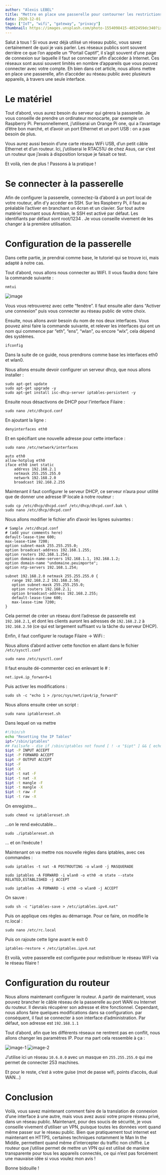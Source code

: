 ```yaml
---
author: "Alexis LEBEL"
title: "Mettre en place une passerelle pour contourner les restrictions de nombre d’appareils sur un réseau public"
date: 2020-12-01
tags: ["IoT", "wifi", "gateway", "privacy"]
thumbnail: https://images.unsplash.com/photo-1554098415-4052459dc340?ixlib=rb-1.2.1&ixid=MnwxMjA3fDB8MHxwaG90by1wYWdlfHx8fGVufDB8fHx8&auto=format&fit=crop&w=1526&q=80
---
```


Salut à tous ! Si vous avez déjà utilisé un réseau public, vous savez certainement de quoi je vais parler. Les réseaux publics sont souvent derrière ce que l’on appelle un “Portail Captif”, il s’agit souvent d’une page de connexion sur laquelle il faut se connecter afin d’accéder à Internet. Ces réseaux sont aussi souvent limités en nombre d’appareils que vous pouvez connecter avec votre compte. Eh bien dans cet article, nous allons mettre en place une passerelle, afin d’accéder au réseau public avec plusieurs appareils, à travers une seule interface.

# Le matériel
Tout d’abord, vous aurez besoin du serveur qui gérera la passerelle. Je vous conseille de prendre un ordinateur monocarte, par exemple un Raspberry Pi. Personnellement, j’utiliserai un Orange Pi one, qui a l’avantage d’être bon marché, et d’avoir un port Ethernet et un port USB : on a pas besoin de plus.

Vous aurez aussi besoin d’une carte réseau WiFi USB, d’un petit câble Ethernet et d’un routeur. Ici, j’utiliserai le RTAC51U de chez Asus, car c’est un routeur que j’avais à disposition lorsque je faisait ce test.

Et voilà, rien de plus ! Passons à la pratique !

# Se connecter à la passerelle

Afin de configurer la passerelle, connectez-là d’abord à un port local de votre routeur, afin d’y accéder en SSH. Sur les Raspberry Pi, il faut au préalable l’activer en branchant un écran et un clavier. Sur tout autre matériel tournant sous Armbian, le SSH est activé par défaut. Les identifiants par défaut sont root/1234 . Je vous conseille vivement de les changer à la première utilisation.

# Configuration de la passerelle

Dans cette partie, je prendrai comme base, le tutoriel qui se trouve ici, mais adapté à notre cas.

Tout d’abord, nous allons nous connecter au WiFI. Il vous faudra donc faire la commande suivante :

`nmtui`

![image](/images/2020/11/image.png)

Vous vous retrouverez avec cette “fenêtre”. Il faut ensuite aller dans “Activer une connexion” puis vous connecter au réseau public de votre choix.

Ensuite, nous allons avoir besoin du nom de nos deux interfaces. Vous pouvez ainsi faire la commande suivante, et relever les interfaces qui ont un nom qui commence par “eth”, “ens”, “wlan”, ou encore “wlx”, cela dépend des systèmes.

`ifconfig`

Dans la suite de ce guide, nous prendrons comme base les interfaces eth0 et wlan0.

Nous allons ensuite devoir configurer un serveur dhcp, que nous allons installer :

```
sudo apt-get update
sudo apt-get upgrade -y
sudo apt-get install isc-dhcp-server iptables-persistent -y
```

Ensuite nous désactivons de DHCP pour l’interface Filaire :

`sudo nano /etc/dhcpcd.conf`

En ajoutant la ligne :

`denyinterfaces eth0`

Et en spécifiant une nouvelle adresse pour cette interface :

`sudo nano /etc/network/interfaces`

```
auto eth0
allow-hotplug eth0
iface eth0 inet static
    address 192.168.2.1
    netmask 255.255.255.0
    network 192.168.2.0
    broadcast 192.168.2.255
```

Maintenant il faut configurer le serveur DHCP, ce serveur n’aura pour utilité que de donner une adresse IP locale à notre routeur :

```
sudo cp /etc/dhcp/dhcpd.conf /etc/dhcp/dhcpd.conf.bak \
sudo nano /etc/dhcp/dhcpd.conf
```

Nous allons modifier le fichier afin d’avoir les lignes suivantes :

```
# Sample /etc/dhcpd.conf 
# (add your comments here)
default-lease-time 600;
max-lease-time 7200;
option subnet-mask 255.255.255.0;
option broadcast-address 192.168.1.255;
option routers 192.168.1.254;
option domain-name-servers 192.168.1.1, 192.168.1.2;
option domain-name "undomaine.peuimporte";
option ntp-servers 192.168.1.254;

subnet 192.168.2.0 netmask 255.255.255.0 {
   range 192.168.2.2 192.168.2.50;
   option subnet-mask 255.255.255.0;
   option routers 192.168.2.1;
   option broadcast-address 192.168.2.255;
   default-lease-time 600;
   max-lease-time 7200;
} 
```


Cela permet de créer un réseau dont l’adresse de passerelle est `192.168.2.1`, et dont les clients auront les adresses de `192.168.2.2` à `192.168.2.50` (ce qui est largement suffisant vu la tâche du serveur DHCP).

Enfin, il faut configurer le routage Filaire -> WiFi :

Nous allons d’abord activer cette fonction en allant dans le fichier `/etc/sysctl.conf`

`sudo nano /etc/sysctl.conf`

Il faut ensuite dé-commenter ceci en enlevant le # :

`net.ipv4.ip_forward=1`

Puis activer les modifications :

`sudo sh -c "echo 1 > /proc/sys/net/ipv4/ip_forward"`

Nous allons ensuite créer un script :

`sudo nano iptablereset.sh`

Dans lequel on va mettre

```sh
#!/bin/sh
echo "Resetting the IP Tables"
ipt="/sbin/iptables"
## Failsafe - die if /sbin/iptables not found [ ! -x "$ipt" ] && { echo "$0: \"${ipt}\" command not found."; exit 1; }
$ipt -P INPUT ACCEPT
$ipt -P FORWARD ACCEPT
$ipt -P OUTPUT ACCEPT
$ipt -F
$ipt -X
$ipt -t nat -F
$ipt -t nat -X
$ipt -t mangle -F
$ipt -t mangle -X
$ipt -t raw -F
$ipt -t raw -X
```

On enregistre…

`sudo chmod +x iptablereset.sh`

…on le rend exécutable…

`sudo ./iptablereset.sh`

… et on l’exécute !

Maintenant on va mettre nos nouvelle règles dans iptables, avec ces commandes :

`sudo iptables -t nat -A POSTROUTING -o wlan0 -j MASQUERADE`

`sudo iptables -A FORWARD -i wlan0 -o eth0 -m state --state RELATED,ESTABLISHED -j ACCEPT`

`sudo iptables -A FORWARD -i eth0 -o wlan0 -j ACCEPT`

On sauve :

`sudo sh -c "iptables-save > /etc/iptables.ipv4.nat"`

Puis on applique ces règles au démarrage. Pour ce faire, on modifie le rc.local :

`sudo nano /etc/rc.local`

Puis on rajoute cette ligne avant le exit 0

`iptables-restore < /etc/iptables.ipv4.nat`

Et voilà, votre passerelle est configurée pour redistribuer le réseau WiFI via le réseau filaire !

# Configuration du routeur

Nous allons maintenant configurer le routeur. A partir de maintenant, vous pouvez brancher le câble réseau de la passerelle au port WAN ou Internet du routeur. Il devrais récupérer son adresse et être fonctionnel. Cependant, nous allons faire quelques modifications dans sa configuration. par conséquent, il faut se connecter à son interface d’administration. Par défaut, son adresse est `192.168.1.1`

Tout d’abord, afin que les différents réseaux ne rentrent pas en conflit, nous allons changer les paramètres IP. Pour ma part cela ressemble à ça :

![image-1](/images/2020/11/image-1.png)
![image-2](/images/2020/11/image-2.png)

J’utilise ici un réseau `10.6.0.0` avec un masque en `255.255.255.0` qui me permet de connecter 253 machines.

Et pour le reste, c’est à votre guise (mot de passe wifi, points d’accès, dual WAN…)

# Conclusion

Voilà, vous savez maintenant comment faire de la translation de connexion d’une interface à une autre, mais vous avez aussi votre propre réseau privé, dans un réseau public. Maintenant, pour des soucis de sécurité, je vous conseille vivement d’utiliser un VPN, puisque toutes les données vont quand même passer sur le réseau public. Bien que pratiquement tout internet est maintenant en HTTPS, certaines techniques notamment le Man In the Middle, permettent quand même d’intercepter du traffic non chiffré. Le routeur que j’utilise permet de mettre un VPN qui est utilisé de manière transparente pour tous les appareils connectés, ce qui n’est pas forcément une mauvaise idée si vous voulez mon avis !

Bonne bidouille !